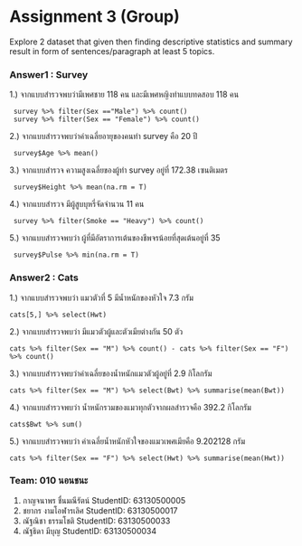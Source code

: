 # Assignment 3 (Group)
Explore 2 dataset that given then finding descriptive statistics and summary result in form of sentences/paragraph at least 5 topics.

### Answer1 : Survey

1.) จากแบบสำรวจพบว่ามีเพศชาย 118 คน และมีเพศหญิงทำแบบทดสอบ 118 คน
```{R}
 survey %>% filter(Sex =="Male") %>% count()
 survey %>% filter(Sex == "Female") %>% count()
```

2.) จากแบบสำรวจพบว่าค่าเฉลี่ยอายุของคนทำ survey คือ 20 ปี
```{R}
 survey$Age %>% mean()
```

3.) จากแบบสำรวจ ความสูงเฉลี่ยของผู้ทำ survey อยู่ที่ 172.38 เซนติเมตร
```{R}
 survey$Height %>% mean(na.rm = T)
```

4.) จากแบบสำรวจ มีผู้สูบบุหรี่จัดจำนวน 11 คน
```{R}
 survey %>% filter(Smoke == "Heavy") %>% count()
```

5.) จากแบบสำรวจพบว่า ผู้ที่มีอัตราการเต้นของชีพจรน้อยที่สุดเต้นอยู่ที่ 35
```{R}
 survey$Pulse %>% min(na.rm = T)
```

### Answer2 : Cats
1.) จากแบบสำรวจพบว่า แมวตัวที่ 5 มีน้ำหนักของหัวใจ 7.3 กรัม
```{R}
cats[5,] %>% select(Hwt)
```

2.) จากแบบสำรวจพบว่า มีแมวตัวผู้และตัวเมียต่างกัน 50 ตัว
```{R}
cats %>% filter(Sex == "M") %>% count() - cats %>% filter(Sex == "F") %>% count()
```

3.) จากแบบสำรวจพบว่าค่าเฉลี่ยของน้ำหนักแมวตัวผู้อยู่ที่ 2.9 กิโลกรัม
```{R}
cats %>% filter(Sex == "M") %>% select(Bwt) %>% summarise(mean(Bwt))
```

4.) จากแบบสำรวจพบว่า น้ำหนักรวมของแมวทุกตัวจากผลสำรวจคือ 392.2 กิโลกรัม
```{R}
cats$Bwt %>% sum()
```

5.) จากแบบสำรวจพบว่า ค่าเฉลี่ยน้ำหนักหัวใจของแมวเพศเมียคือ 9.202128 กรัม
```{R}
cats %>% filter(Sex == "F") %>% select(Hwt) %>% summarise(mean(Hwt)) 
```

### Team: 010 นอนชนะ

1. กาญจนาพร   ชื่นมณีรัตน์     StudentID: 63130500005
2. ชยากร      งามโอฬารเลิศ   StudentID: 63130500017
3. ณัฐณิชา     ธรรมโชติ      StudentID: 63130500033
4. ณัฐธิดา      มีบุญ         StudentID: 63130500034
